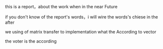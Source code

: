 this is a report，about the work when in the near Future

if you don't know of the report's words，i will wire the words's chiese in the after

we using of matrix transfer to implementation what the According to vector

the voter is the according 